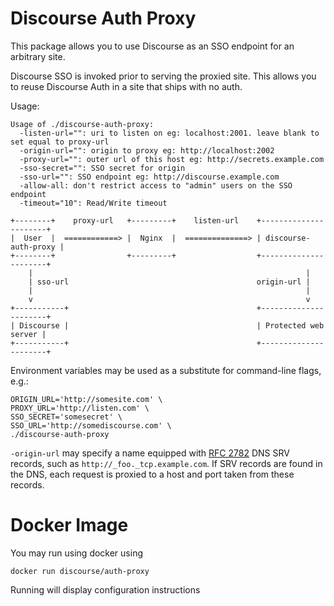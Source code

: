 Discourse Auth Proxy
===

This package allows you to use Discourse as an SSO endpoint for an arbitrary site.

Discourse SSO is invoked prior to serving the proxied site. This allows you to reuse Discourse Auth in a site that ships with no auth.

Usage:

```
Usage of ./discourse-auth-proxy:
  -listen-url="": uri to listen on eg: localhost:2001. leave blank to set equal to proxy-url
  -origin-url="": origin to proxy eg: http://localhost:2002
  -proxy-url="": outer url of this host eg: http://secrets.example.com
  -sso-secret="": SSO secret for origin
  -sso-url="": SSO endpoint eg: http://discourse.example.com
  -allow-all: don't restrict access to "admin" users on the SSO endpoint
  -timeout="10": Read/Write timeout
```

```
+--------+    proxy-url   +---------+    listen-url    +----------------------+
|  User  |  ============> |  Nginx  |  ==============> | discourse-auth-proxy |
+--------+                +---------+                  +----------------------+
    |                                                             |
    | sso-url                                          origin-url |
    |                                                             |
    v                                                             v
+-----------+                                          +----------------------+
| Discourse |                                          | Protected web server |
+-----------+                                          +----------------------+
```

Environment variables may be used as a substitute for command-line flags, e.g.:

``` shell
ORIGIN_URL='http://somesite.com' \
PROXY_URL='http://listen.com' \
SSO_SECRET='somesecret' \
SSO_URL='http://somediscourse.com' \
./discourse-auth-proxy
```

`-origin-url` may specify a name equipped with [RFC 2782](https://tools.ietf.org/html/rfc2782) DNS SRV records, such as `http://_foo._tcp.example.com`.  If SRV records are found in the DNS, each request is proxied to a host and port taken from these records.


Docker Image
===

You may run using docker using

```
docker run discourse/auth-proxy
```

Running will display configuration instructions

